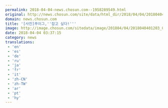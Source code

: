 ```yaml
---
permalink: 2018-04-04-news.chosun.com--1958289549.html
original: http://news.chosun.com/site/data/html_dir/2018/04/04/2018040401259.html
domain: news.chosun.com
title: '[사진]푸이그,''잡고 싶다!'''
image: http://image.chosun.com/sitedata/image/201804/04/2018040401203_0.jpg
date: 2018-04-04 03:37:15
category: news
translations: 
 - 'en'
 - 'es'
 - 'de'
 - 'ru'
 - 'ja'
 - 'fr'
 - 'it'
 - 'zh-CN'
 - 'zh-TW'
 - 'ar'
 - 'pt'
 - 'hy'
---
```



